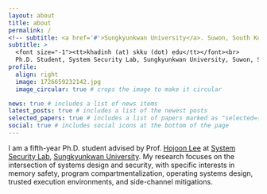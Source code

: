 ```yaml
---
layout: about
title: about
permalink: /
<!-- subtitle: <a href='#'>Sungkyunkwan University</a>. Suwon, South Korea. -->
subtitle: >
  <font size="-1"><tt>khadinh (at) skku (dot) edu</tt></font><br>
  Ph.D. Student, System Security Lab, Sungkyunkwan University, Suwon, South Korea
profile:
  align: right
  image: 1726659232142.jpg
  image_circular: true # crops the image to make it circular

news: true # includes a list of news items
latest_posts: true # includes a list of the newest posts
selected_papers: true # includes a list of papers marked as "selected={true}"
social: true # includes social icons at the bottom of the page
---
```


I am a fifth-year Ph.D. student advised by Prof. [Hojoon Lee](https://hojoon-lee.github.io) at [System Security Lab](https://sslab.skku.edu), [Sungkyunkwan University](https://www.skku.edu).
My research focuses on the intersection of systems design and security, with specific interests in memory safety, program compartmentalization, operating systems design, trusted execution environments, and side-channel mitigations.

<!-- Write your biography here. Tell the world about yourself. Link to your favorite [subreddit](http://reddit.com). You can put a picture in, too. The code is already in, just name your picture `prof_pic.jpg` and put it in the `img/` folder. -->
<!---->
<!-- Put your address / P.O. box / other info right below your picture. You can also disable any of these elements by editing `profile` property of the YAML header of your `_pages/about.md`. Edit `_bibliography/papers.bib` and Jekyll will render your [publications page](/al-folio/publications/) automatically. -->
<!---->
<!-- Link to your social media connections, too. This theme is set up to use [Font Awesome icons](https://fontawesome.com/) and [Academicons](https://jpswalsh.github.io/academicons/), like the ones below. Add your Facebook, Twitter, LinkedIn, Google Scholar, or just disable all of them. -->

